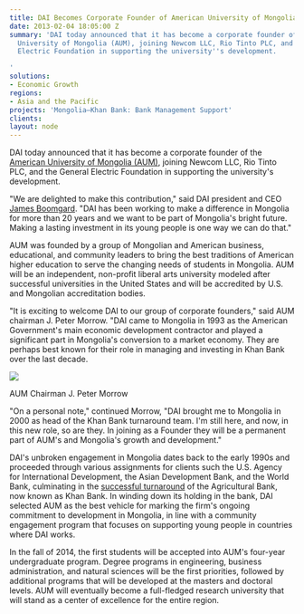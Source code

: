 ```yaml
---
title: DAI Becomes Corporate Founder of American University of Mongolia
date: 2013-02-04 18:05:00 Z
summary: 'DAI today announced that it has become a corporate founder of the American
  University of Mongolia (AUM), joining Newcom LLC, Rio Tinto PLC, and the General
  Electric Foundation in supporting the university''s development.

'
solutions:
- Economic Growth
regions:
- Asia and the Pacific
projects: 'Mongolia—Khan Bank: Bank Management Support'
clients: 
layout: node
---
```


DAI today announced that it has become a corporate founder of the [American University of Mongolia (AUM)][1], joining Newcom LLC, Rio Tinto PLC, and the General Electric Foundation in supporting the university's development.

"We are delighted to make this contribution," said DAI president and CEO [James Boomgard][2]. "DAI has been working to make a difference in Mongolia for more than 20 years and we want to be part of Mongolia's bright future. Making a lasting investment in its young people is one way we can do that."

AUM was founded by a group of Mongolian and American business, educational, and community leaders to bring the best traditions of American higher education to serve the changing needs of students in Mongolia. AUM will be an independent, non-profit liberal arts university modeled after successful universities in the United States and will be accredited by U.S. and Mongolian accreditation bodies.

"It is exciting to welcome DAI to our group of corporate founders," said AUM chairman J. Peter Morrow. "DAI came to Mongolia in 1993 as the American Government's main economic development contractor and played a significant part in Mongolia's conversion to a market economy. They are perhaps best known for their role in managing and investing in Khan Bank over the last decade.

![][3]

AUM Chairman J. Peter Morrow

"On a personal note," continued Morrow, "DAI brought me to Mongolia in 2000 as head of the Khan Bank turnaround team. I'm still here, and now, in this new role, so are they. In joining as a Founder they will be a permanent part of AUM's and Mongolia's growth and development."

DAI's unbroken engagement in Mongolia dates back to the early 1990s and proceeded through various assignments for clients such the U.S. Agency for International Development, the Asian Development Bank, and the World Bank, culminating in the [successful turnaround][4] of the Agricultural Bank, now known as Khan Bank. In winding down its holding in the bank, DAI selected AUM as the best vehicle for marking the firm's ongoing commitment to development in Mongolia, in line with a community engagement program that focuses on supporting young people in countries where DAI works.

In the fall of 2014, the first students will be accepted into AUM's four-year undergraduate program. Degree programs in engineering, business administration, and natural sciences will be the first priorities, followed by additional programs that will be developed at the masters and doctoral levels. AUM will eventually become a full-fledged research university that will stand as a center of excellence for the entire region.

[1]: http://aum.edu.mn/
[2]: /who-we-are/leadership/james-boomgard
[3]: https://assetify-dai.com/news/morrow.jpg
[4]: /our-work/projects/mongolia-khan-bank-bank-management-support
